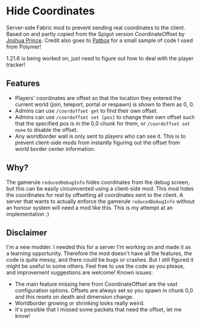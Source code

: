 Hide Coordinates
================
Server-side Fabric mod to prevent sending real coordinates to the client. Based on and partly copied from the Spigot version CoordinateOffset by [Joshua Prince](https://github.com/joshuaprince).
Credit also goes to [Patbox](https://github.com/patbox) for a small sample of code I used from Polymer!

1.21.6 is being worked on, just need to figure out how to deal with the player tracker!


Features
---
* Players' coordinates are offset so that the location they entered the current world (join, teleport, portal or respawn) is shown to them as 0, 0.
* Admins can use `/coordoffset get` to find their own offset.
* Admins can use `/coordoffset set [pos]` to change their own offset such that the specified pos is in the 0,0 chunk for them, or `/coordoffset set none` to disable the offset.
* Any worldborder wall is only sent to players who can see it. This is to prevent client-side mods from instantly figuring out the offset from world border center information.


Why?
---
The gamerule `reducedDebugInfo` hides coordinates from the debug screen, but this can be easily circumvented using a client-side mod. This mod hides the coordinates for real by offsetting all coordinates sent to the client.
A server that wants to actually enforce the gamerule `reducedDebugInfo` without an honour system will need a mod like this. This is my attempt at an implementation :)


Disclaimer
---
I'm a new modder. I needed this for a server I'm working on and made it as a learning opportunity. Therefore the mod doesn't have all the features, the code is quite messy, and there could be bugs or crashes. But I still figured it might be useful to some others. Feel free to use the code as you please, and improvement suggestions are welcome!
Known issues:
* The main feature missing here from CoordinateOffset are the vast configuration options. Offsets are always set so you spawn in chunk 0,0 and this resets on death and dimension change.
* Worldborder growing or shrinking looks really weird.
* It's possible that I missed some packets that need the offset, let me know!
